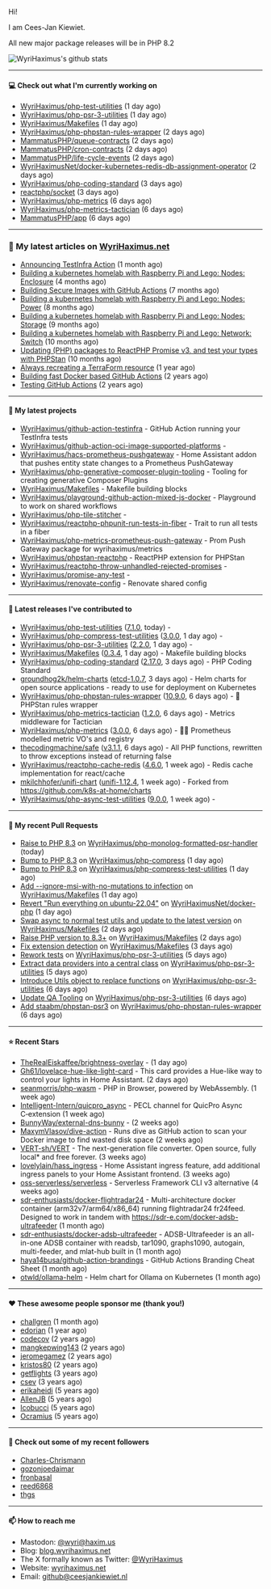 Hi!

I am Cees-Jan Kiewiet.

All new major package releases will be in PHP 8.2

![WyriHaximus's github stats](https://github-readme-stats.vercel.app/api?username=WyriHaximus&show_icons=true)

---

#### 💻 Check out what I'm currently working on

- [WyriHaximus/php-test-utilities](https://github.com/WyriHaximus/php-test-utilities) (1 day ago)
- [WyriHaximus/php-psr-3-utilities](https://github.com/WyriHaximus/php-psr-3-utilities) (1 day ago)
- [WyriHaximus/Makefiles](https://github.com/WyriHaximus/Makefiles) (1 day ago)
- [WyriHaximus/php-phpstan-rules-wrapper](https://github.com/WyriHaximus/php-phpstan-rules-wrapper) (2 days ago)
- [MammatusPHP/queue-contracts](https://github.com/MammatusPHP/queue-contracts) (2 days ago)
- [MammatusPHP/cron-contracts](https://github.com/MammatusPHP/cron-contracts) (2 days ago)
- [MammatusPHP/life-cycle-events](https://github.com/MammatusPHP/life-cycle-events) (2 days ago)
- [WyriHaximusNet/docker-kubernetes-redis-db-assignment-operator](https://github.com/WyriHaximusNet/docker-kubernetes-redis-db-assignment-operator) (2 days ago)
- [WyriHaximus/php-coding-standard](https://github.com/WyriHaximus/php-coding-standard) (3 days ago)
- [reactphp/socket](https://github.com/reactphp/socket) (3 days ago)
- [WyriHaximus/php-metrics](https://github.com/WyriHaximus/php-metrics) (6 days ago)
- [WyriHaximus/php-metrics-tactician](https://github.com/WyriHaximus/php-metrics-tactician) (6 days ago)
- [MammatusPHP/app](https://github.com/MammatusPHP/app) (6 days ago)

---

### 📜 My latest articles on [WyriHaximus.net](https://blog.wyrihaximus.net/)

- [Announcing TestInfra Action](https://blog.wyrihaximus.net/2025/03/announcing-testinfra-action/) (1 month ago)
- [Building a kubernetes homelab with Raspberry Pi and Lego: Nodes: Enclosure](https://blog.wyrihaximus.net/2024/12/building-a-kubernetes-homelab-with-raspberry-pies-and-lego-nodes-enclosure/) (4 months ago)
- [Building Secure Images with GitHub Actions](https://blog.wyrihaximus.net/2024/10/building-secure-images-with-github-actions/) (7 months ago)
- [Building a kubernetes homelab with Raspberry Pi and Lego: Nodes: Power](https://blog.wyrihaximus.net/2024/09/building-a-kubernetes-homelab-with-raspberry-pies-and-lego-nodes-power/) (8 months ago)
- [Building a kubernetes homelab with Raspberry Pi and Lego: Nodes: Storage](https://blog.wyrihaximus.net/2024/08/building-a-kubernetes-homelab-with-raspberry-pies-and-lego-nodes-storage/) (9 months ago)
- [Building a kubernetes homelab with Raspberry Pi and Lego: Network: Switch](https://blog.wyrihaximus.net/2024/07/building-a-kubernetes-homelab-with-raspberry-pies-and-lego-network-switch/) (10 months ago)
- [Updating (PHP) packages to ReactPHP Promise v3, and test your types with PHPStan](https://blog.wyrihaximus.net/2024/06/updating-php-packages-to-reactphp-promise-v3--and-test-your-types-with-phpstan/) (10 months ago)
- [Always recreating a TerraForm resource](https://blog.wyrihaximus.net/2024/04/always-recreating-a-terraform-resource/) (1 year ago)
- [Building fast Docker based GitHub Actions](https://blog.wyrihaximus.net/2023/03/building-fast-docker-based-github-actions/) (2 years ago)
- [Testing GitHub Actions](https://blog.wyrihaximus.net/2023/03/testing-github-actions/) (2 years ago)

---

#### 🌱 My latest projects

- [WyriHaximus/github-action-testinfra](https://github.com/WyriHaximus/github-action-testinfra) - GitHub Action running your TestInfra tests
- [WyriHaximus/github-action-oci-image-supported-platforms](https://github.com/WyriHaximus/github-action-oci-image-supported-platforms) - 
- [WyriHaximus/hacs-prometheus-pushgateway](https://github.com/WyriHaximus/hacs-prometheus-pushgateway) - Home Assistant addon that pushes entity state changes to a Prometheus PushGateway
- [WyriHaximus/php-generative-composer-plugin-tooling](https://github.com/WyriHaximus/php-generative-composer-plugin-tooling) - Tooling for creating generative Composer Plugins
- [WyriHaximus/Makefiles](https://github.com/WyriHaximus/Makefiles) - Makefile building blocks
- [WyriHaximus/playground-github-action-mixed-js-docker](https://github.com/WyriHaximus/playground-github-action-mixed-js-docker) - Playground to work on shared workflows
- [WyriHaximus/php-tile-stitcher](https://github.com/WyriHaximus/php-tile-stitcher) - 
- [WyriHaximus/reactphp-phpunit-run-tests-in-fiber](https://github.com/WyriHaximus/reactphp-phpunit-run-tests-in-fiber) - Trait to run all tests in a fiber
- [WyriHaximus/php-metrics-prometheus-push-gateway](https://github.com/WyriHaximus/php-metrics-prometheus-push-gateway) - Prom Push Gateway package for wyrihaximus/metrics
- [WyriHaximus/phpstan-reactphp](https://github.com/WyriHaximus/phpstan-reactphp) - ReactPHP extension for PHPStan
- [WyriHaximus/reactphp-throw-unhandled-rejected-promises](https://github.com/WyriHaximus/reactphp-throw-unhandled-rejected-promises) - 
- [WyriHaximus/promise-any-test](https://github.com/WyriHaximus/promise-any-test) - 
- [WyriHaximus/renovate-config](https://github.com/WyriHaximus/renovate-config) - Renovate shared config

---

#### 🔭 Latest releases I've contributed to

- [WyriHaximus/php-test-utilities](https://github.com/WyriHaximus/php-test-utilities) ([7.1.0](https://github.com/WyriHaximus/php-test-utilities/releases/tag/7.1.0), today) - 
- [WyriHaximus/php-compress-test-utilities](https://github.com/WyriHaximus/php-compress-test-utilities) ([3.0.0](https://github.com/WyriHaximus/php-compress-test-utilities/releases/tag/3.0.0), 1 day ago) - 
- [WyriHaximus/php-psr-3-utilities](https://github.com/WyriHaximus/php-psr-3-utilities) ([2.2.0](https://github.com/WyriHaximus/php-psr-3-utilities/releases/tag/2.2.0), 1 day ago) - 
- [WyriHaximus/Makefiles](https://github.com/WyriHaximus/Makefiles) ([0.3.4](https://github.com/WyriHaximus/Makefiles/releases/tag/0.3.4), 1 day ago) - Makefile building blocks
- [WyriHaximus/php-coding-standard](https://github.com/WyriHaximus/php-coding-standard) ([2.17.0](https://github.com/WyriHaximus/php-coding-standard/releases/tag/2.17.0), 3 days ago) - PHP Coding Standard
- [groundhog2k/helm-charts](https://github.com/groundhog2k/helm-charts) ([etcd-1.0.7](https://github.com/groundhog2k/helm-charts/releases/tag/etcd-1.0.7), 3 days ago) - Helm charts for open source applications - ready to use for deployment on Kubernetes
- [WyriHaximus/php-phpstan-rules-wrapper](https://github.com/WyriHaximus/php-phpstan-rules-wrapper) ([10.9.0](https://github.com/WyriHaximus/php-phpstan-rules-wrapper/releases/tag/10.9.0), 6 days ago) - 🌯 PHPStan rules wrapper
- [WyriHaximus/php-metrics-tactician](https://github.com/WyriHaximus/php-metrics-tactician) ([1.2.0](https://github.com/WyriHaximus/php-metrics-tactician/releases/tag/1.2.0), 6 days ago) - Metrics middleware for Tactician
- [WyriHaximus/php-metrics](https://github.com/WyriHaximus/php-metrics) ([3.0.0](https://github.com/WyriHaximus/php-metrics/releases/tag/3.0.0), 6 days ago) - 🕵️‍♀️ Prometheus modelled metric VO&#39;s and registry
- [thecodingmachine/safe](https://github.com/thecodingmachine/safe) ([v3.1.1](https://github.com/thecodingmachine/safe/releases/tag/v3.1.1), 6 days ago) - All PHP functions, rewritten to throw exceptions instead of returning false
- [WyriHaximus/reactphp-cache-redis](https://github.com/WyriHaximus/reactphp-cache-redis) ([4.6.0](https://github.com/WyriHaximus/reactphp-cache-redis/releases/tag/4.6.0), 1 week ago) - Redis cache implementation for react/cache
- [mkilchhofer/unifi-chart](https://github.com/mkilchhofer/unifi-chart) ([unifi-1.12.4](https://github.com/mkilchhofer/unifi-chart/releases/tag/unifi-1.12.4), 1 week ago) - Forked from https://github.com/k8s-at-home/charts
- [WyriHaximus/php-async-test-utilities](https://github.com/WyriHaximus/php-async-test-utilities) ([9.0.0](https://github.com/WyriHaximus/php-async-test-utilities/releases/tag/9.0.0), 1 week ago) - 

---

#### 🔨 My recent Pull Requests

- [Raise to PHP 8.3](https://github.com/WyriHaximus/php-monolog-formatted-psr-handler/pull/60) on [WyriHaximus/php-monolog-formatted-psr-handler](https://github.com/WyriHaximus/php-monolog-formatted-psr-handler) (today)
- [Bump to PHP 8.3](https://github.com/WyriHaximus/php-compress/pull/122) on [WyriHaximus/php-compress](https://github.com/WyriHaximus/php-compress) (1 day ago)
- [Bump to PHP 8.3](https://github.com/WyriHaximus/php-compress-test-utilities/pull/78) on [WyriHaximus/php-compress-test-utilities](https://github.com/WyriHaximus/php-compress-test-utilities) (1 day ago)
- [Add --ignore-msi-with-no-mutations to infection](https://github.com/WyriHaximus/Makefiles/pull/17) on [WyriHaximus/Makefiles](https://github.com/WyriHaximus/Makefiles) (1 day ago)
- [Revert &#34;Run everything on ubuntu-22.04&#34;](https://github.com/WyriHaximusNet/docker-php/pull/267) on [WyriHaximusNet/docker-php](https://github.com/WyriHaximusNet/docker-php) (1 day ago)
- [Swap async to normal test utils and update to the latest version](https://github.com/WyriHaximus/Makefiles/pull/16) on [WyriHaximus/Makefiles](https://github.com/WyriHaximus/Makefiles) (2 days ago)
- [Raise PHP version to 8.3&#43;](https://github.com/WyriHaximus/Makefiles/pull/15) on [WyriHaximus/Makefiles](https://github.com/WyriHaximus/Makefiles) (2 days ago)
- [Fix extension detection](https://github.com/WyriHaximus/Makefiles/pull/14) on [WyriHaximus/Makefiles](https://github.com/WyriHaximus/Makefiles) (3 days ago)
- [Rework tests](https://github.com/WyriHaximus/php-psr-3-utilities/pull/45) on [WyriHaximus/php-psr-3-utilities](https://github.com/WyriHaximus/php-psr-3-utilities) (5 days ago)
- [Extract data providers into a central class](https://github.com/WyriHaximus/php-psr-3-utilities/pull/44) on [WyriHaximus/php-psr-3-utilities](https://github.com/WyriHaximus/php-psr-3-utilities) (5 days ago)
- [Introduce Utils object to replace functions](https://github.com/WyriHaximus/php-psr-3-utilities/pull/43) on [WyriHaximus/php-psr-3-utilities](https://github.com/WyriHaximus/php-psr-3-utilities) (6 days ago)
- [Update QA Tooling](https://github.com/WyriHaximus/php-psr-3-utilities/pull/41) on [WyriHaximus/php-psr-3-utilities](https://github.com/WyriHaximus/php-psr-3-utilities) (6 days ago)
- [Add staabm/phpstan-psr3](https://github.com/WyriHaximus/php-phpstan-rules-wrapper/pull/167) on [WyriHaximus/php-phpstan-rules-wrapper](https://github.com/WyriHaximus/php-phpstan-rules-wrapper) (6 days ago)

---

#### ⭐ Recent Stars

- [TheRealEiskaffee/brightness-overlay](https://github.com/TheRealEiskaffee/brightness-overlay) -  (1 day ago)
- [Gh61/lovelace-hue-like-light-card](https://github.com/Gh61/lovelace-hue-like-light-card) - This card provides a Hue-like way to control your lights in Home Assistant. (2 days ago)
- [seanmorris/php-wasm](https://github.com/seanmorris/php-wasm) - PHP in Browser, powered by WebAssembly. (1 week ago)
- [Intelligent-Intern/quicpro_async](https://github.com/Intelligent-Intern/quicpro_async) - PECL channel for QuicPro Async C‑extension (1 week ago)
- [BunnyWay/external-dns-bunny](https://github.com/BunnyWay/external-dns-bunny) -  (2 weeks ago)
- [MaxymVlasov/dive-action](https://github.com/MaxymVlasov/dive-action) - Runs dive as GitHub action to scan your Docker image to find wasted disk space (2 weeks ago)
- [VERT-sh/VERT](https://github.com/VERT-sh/VERT) - The next-generation file converter. Open source, fully local* and free forever. (3 weeks ago)
- [lovelylain/hass_ingress](https://github.com/lovelylain/hass_ingress) - Home Assistant ingress feature, add additional ingress panels to your Home Assistant frontend. (3 weeks ago)
- [oss-serverless/serverless](https://github.com/oss-serverless/serverless) - Serverless Framework CLI v3 alternative (4 weeks ago)
- [sdr-enthusiasts/docker-flightradar24](https://github.com/sdr-enthusiasts/docker-flightradar24) - Multi-architecture docker container (arm32v7/arm64/x86_64) running flightradar24 fr24feed. Designed to work in tandem with https://sdr-e.com/docker-adsb-ultrafeeder (1 month ago)
- [sdr-enthusiasts/docker-adsb-ultrafeeder](https://github.com/sdr-enthusiasts/docker-adsb-ultrafeeder) - ADSB-Ultrafeeder is an all-in-one ADSB container with readsb, tar1090, graphs1090, autogain, multi-feeder, and mlat-hub built in (1 month ago)
- [haya14busa/github-action-brandings](https://github.com/haya14busa/github-action-brandings) - GitHub Actions Branding Cheat Sheet (1 month ago)
- [otwld/ollama-helm](https://github.com/otwld/ollama-helm) - Helm chart for Ollama on Kubernetes (1 month ago)

---

#### ❤️ These awesome people sponsor me (thank you!)

- [challgren](https://github.com/challgren) (1 month ago)
- [edorian](https://github.com/edorian) (1 year ago)
- [codecov](https://github.com/codecov) (2 years ago)
- [mangkepwing143](https://github.com/mangkepwing143) (2 years ago)
- [jeromegamez](https://github.com/jeromegamez) (2 years ago)
- [kristos80](https://github.com/kristos80) (2 years ago)
- [getflights](https://github.com/getflights) (3 years ago)
- [csev](https://github.com/csev) (3 years ago)
- [erikaheidi](https://github.com/erikaheidi) (5 years ago)
- [AllenJB](https://github.com/AllenJB) (5 years ago)
- [lcobucci](https://github.com/lcobucci) (5 years ago)
- [Ocramius](https://github.com/Ocramius) (5 years ago)

---

#### 👯 Check out some of my recent followers

- [Charles-Chrismann](https://github.com/Charles-Chrismann)
- [gozonjoedaimar](https://github.com/gozonjoedaimar)
- [fronbasal](https://github.com/fronbasal)
- [reed6868](https://github.com/reed6868)
- [thgs](https://github.com/thgs)

---

#### 📫 How to reach me

- Mastodon: [@wyri@haxim.us](https://toot-toot.wyrihaxim.us/@wyri)
- Blog: [blog.wyrihaximus.net](https://blog.wyrihaximus.net/)
- The X formally known as Twitter: [@WyriHaximus](https://twitter.com/WyriHaximus)
- Website: [wyrihaximus.net](https://wyrihaximus.net/)
- Email: [github@ceesjankiewiet.nl](mailto:github@ceesjankiewiet.nl)
